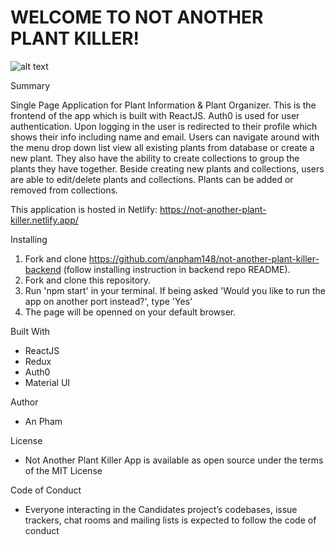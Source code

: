 # WELCOME TO NOT ANOTHER PLANT KILLER!
![alt text](./public/thumbnail.png) </br>

 Summary

Single Page Application for Plant Information & Plant Organizer. This is the frontend of the app which is built with ReactJS. Auth0 is used for user authentication. Upon logging in the user is redirected to their profile which shows their info including name and email. Users can navigate around with the menu drop down list view all existing plants from database or create a new plant. They also have the ability to create collections to group the plants they have together. Beside creating new plants and collections, users are able to edit/delete plants and collections. Plants can be added or removed from collections. 

This application is hosted in Netlify: https://not-another-plant-killer.netlify.app/

 Installing

1. Fork and clone https://github.com/anpham148/not-another-plant-killer-backend (follow installing instruction in backend repo README).
2. Fork and clone this repository.
3. Run 'npm start' in your terminal. If being asked 'Would you like to run the app on another port instead?', type 'Yes'
4. The page will be openned on your default browser.

Built With

- ReactJS
- Redux
- Auth0
- Material UI

 Author

- An Pham

 License

- Not Another Plant Killer App is available as open source under the terms of the MIT License

 Code of Conduct

- Everyone interacting in the Candidates project’s codebases, issue trackers, chat rooms and mailing lists is expected to follow the code of conduct
